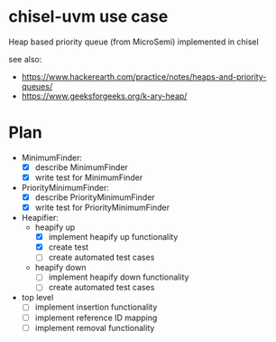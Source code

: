 # chisel-uvm use case
Heap based priority queue (from MicroSemi) implemented in chisel

see also:
* https://www.hackerearth.com/practice/notes/heaps-and-priority-queues/
* https://www.geeksforgeeks.org/k-ary-heap/

# Plan

 * MinimumFinder:
    - [x] describe MinimumFinder
    - [x] write test for MinimumFinder
 * PriorityMinimumFinder:
    - [x] describe PriorityMinimumFinder
    - [x] write test for PriorityMinimumFinder
 * Heapifier:
    - heapify up
        - [x] implement heapify up functionality
        - [x] create test
        - [ ] create automated test cases
    - heapify down
        - [ ] implement heapify down functionality
        - [ ] create automated test cases
 * top level
    - [ ] implement insertion functionality
    - [ ] implement reference ID mapping
    - [ ] implement removal functionality
